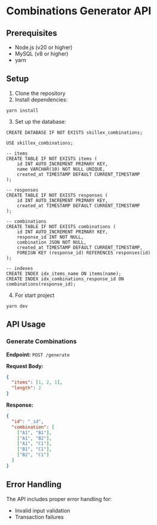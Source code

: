 # Combinations Generator API

## Prerequisites

- Node.js (v20 or higher)
- MySQL (v8 or higher)
- yarn

## Setup

1. Clone the repository
2. Install dependencies:
```
yarn install
```

3. Set up the database:
```
CREATE DATABASE IF NOT EXISTS skillex_combinations;

USE skillex_combinations;

-- items
CREATE TABLE IF NOT EXISTS items (
    id INT AUTO_INCREMENT PRIMARY KEY,
    name VARCHAR(10) NOT NULL UNIQUE,
    created_at TIMESTAMP DEFAULT CURRENT_TIMESTAMP
);

-- responses
CREATE TABLE IF NOT EXISTS responses (
    id INT AUTO_INCREMENT PRIMARY KEY,
    created_at TIMESTAMP DEFAULT CURRENT_TIMESTAMP
);

-- combinations
CREATE TABLE IF NOT EXISTS combinations (
    id INT AUTO_INCREMENT PRIMARY KEY,
    response_id INT NOT NULL,
    combination JSON NOT NULL,
    created_at TIMESTAMP DEFAULT CURRENT_TIMESTAMP,
    FOREIGN KEY (response_id) REFERENCES responses(id)
);

-- indexes
CREATE INDEX idx_items_name ON items(name);
CREATE INDEX idx_combinations_response_id ON combinations(response_id); 
 ```

4. For start project
```
yarn dev
```

## API Usage

### Generate Combinations

**Endpoint:** `POST /generate`

**Request Body:**
```json
{
  "items": [1, 2, 1],
  "length": 2
}
```

**Response:**
```json
{
  "id": "_id",
  "combination": [
    ["A1", "B1"],
    ["A1", "B2"],
    ["A1", "C1"],
    ["B1", "C1"],
    ["B2", "C1"]
  ]
}
```

## Error Handling

The API includes proper error handling for:
- Invalid input validation
- Transaction failures
